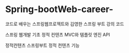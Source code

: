 # Spring-bootWeb-career-

코드로 배우는 스프링웹프로젝트와
김영한 스프링 부트 강의 코드

스프링 웹개발 기초
정적 컨텐츠
MVC와 템플릿 엔진
API

정적컨텐츠
스프링부트 정적 컨텐츠 기능

